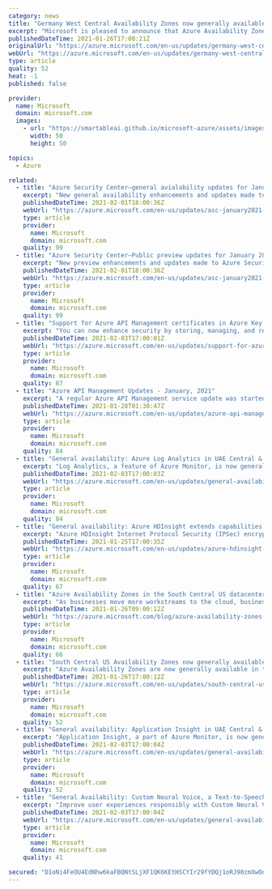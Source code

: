```yaml
---
category: news
title: "Germany West Central Availability Zones now generally available"
excerpt: "Microsoft is pleased to announce that Azure Availability Zones are now generally available from the Germany West Central datacenter region. Azure Availability Zones (AZs) feature in the broad portfolio of services and products that enable organizations to create resilient, highly available applications"
publishedDateTime: 2021-01-26T17:00:21Z
originalUrl: "https://azure.microsoft.com/en-us/updates/germany-west-central-availability-zones-now-generally-available/"
webUrl: "https://azure.microsoft.com/en-us/updates/germany-west-central-availability-zones-now-generally-available/"
type: article
quality: 52
heat: -1
published: false

provider:
  name: Microsoft
  domain: microsoft.com
  images:
    - url: "https://smartableai.github.io/microsoft-azure/assets/images/organizations/microsoft.com-50x50.jpg"
      width: 50
      height: 50

topics:
  - Azure

related:
  - title: "Azure Security Center—general avialability updates for January 2021"
    excerpt: "New general availability enhancements and updates made to Azure Security Center in January 2021."
    publishedDateTime: 2021-02-01T18:00:36Z
    webUrl: "https://azure.microsoft.com/en-us/updates/asc-january2021-1/"
    type: article
    provider:
      name: Microsoft
      domain: microsoft.com
    quality: 99
  - title: "Azure Security Center—Public preview updates for January 2021"
    excerpt: "New preview enhancements and updates made to Azure Security Center in January 2021."
    publishedDateTime: 2021-02-01T18:00:36Z
    webUrl: "https://azure.microsoft.com/en-us/updates/asc-january2021-2/"
    type: article
    provider:
      name: Microsoft
      domain: microsoft.com
    quality: 99
  - title: "Support for Azure API Management certificates in Azure Key Vault has reached general availability."
    excerpt: "You can now enhance security by storing, managing, and referencing API Management’s certificates in Azure Key Vault."
    publishedDateTime: 2021-02-03T17:00:01Z
    webUrl: "https://azure.microsoft.com/en-us/updates/support-for-azure-api-management-certificates-in-azure-key-vault-has-reached-general-availability/"
    type: article
    provider:
      name: Microsoft
      domain: microsoft.com
    quality: 87
  - title: "Azure API Management Updates - January, 2021"
    excerpt: "A regular Azure API Management service update was started on January 21, 2021, and included several new features and bug fixes, along other improvements. It may take several weeks for your API Management service to receive the update."
    publishedDateTime: 2021-01-28T01:30:47Z
    webUrl: "https://azure.microsoft.com/en-us/updates/azure-api-management-updates-january-2021/"
    type: article
    provider:
      name: Microsoft
      domain: microsoft.com
    quality: 84
  - title: "General availability: Azure Log Analytics in UAE Central & Japan West"
    excerpt: "Log Analytics, a feature of Azure Monitor, is now generally available for customers to start collecting telemetry and analyzing their services for health and usage in UAE Central & Japan West. "
    publishedDateTime: 2021-02-03T17:00:03Z
    webUrl: "https://azure.microsoft.com/en-us/updates/general-availability-azure-log-analytics-in-uae-central-japan-west/"
    type: article
    provider:
      name: Microsoft
      domain: microsoft.com
    quality: 84
  - title: "General availability: Azure HDInsight extends capabilities for encryption of data in transit and at rest"
    excerpt: "Azure HDInsight Internet Protocol Security (IPSec) encryption in transit is now generally available. HDInsight also supports version-less keys for customer-managed key (CMK) encryption at rest."
    publishedDateTime: 2021-01-25T17:00:35Z
    webUrl: "https://azure.microsoft.com/en-us/updates/azure-hdinsight-extends-capabilities-for-encryption-of-data-in-transit-and-at-rest/"
    type: article
    provider:
      name: Microsoft
      domain: microsoft.com
    quality: 67
  - title: "Azure Availability Zones in the South Central US datacenter region add resiliency"
    excerpt: "As businesses move more workstreams to the cloud, business continuity and data protection have never been more critical—and perhaps their importance has never been more visible than during the challenges and unpredictability of 2020."
    publishedDateTime: 2021-01-26T09:00:12Z
    webUrl: "https://azure.microsoft.com/blog/azure-availability-zones-in-the-south-central-us-datacenter-region-add-resiliency/"
    type: article
    provider:
      name: Microsoft
      domain: microsoft.com
    quality: 66
  - title: "South Central US Availability Zones now generally available"
    excerpt: "Azure Availability Zones are now generally available in the South Central US region. These three new zones provide customers with options for additional resiliency and tolerance to infrastructure impact."
    publishedDateTime: 2021-01-26T17:00:12Z
    webUrl: "https://azure.microsoft.com/en-us/updates/south-central-us-availability-zones-now-generally-available/"
    type: article
    provider:
      name: Microsoft
      domain: microsoft.com
    quality: 52
  - title: "General availability: Application Insight in UAE Central & Japan West"
    excerpt: "Application Insight, a part of Azure Monitor, is now generally available in UAE Central & Japan West regions for customers to collect telemetry and analyze their service health in production environments. "
    publishedDateTime: 2021-02-03T17:00:04Z
    webUrl: "https://azure.microsoft.com/en-us/updates/general-availability-application-insight-in-uae-central-japan-west/"
    type: article
    provider:
      name: Microsoft
      domain: microsoft.com
    quality: 52
  - title: "General Availability: Custom Neural Voice, a Text-to-Speech capability within Speech Service "
    excerpt: "Improve user experiences responsibly with Custom Neural Voice, a limited access capability within Speech Service. Custom Neural voice allows you to build a custom voice font consistent with your brand and use case."
    publishedDateTime: 2021-02-03T17:00:04Z
    webUrl: "https://azure.microsoft.com/en-us/updates/general-availability-custom-neural-voice-a-custom-texttospeech-capability-within-speech-service/"
    type: article
    provider:
      name: Microsoft
      domain: microsoft.com
    quality: 41

secured: "D1oNi4FeOU4EdNhw6kaFBQNtSLjXF1QK6KEtHSCYIr29fYDQj1oRJ90zmXwOdaeENIgyp4f7fu/QWw2l+94BmvpDN75pz5BJj3AmyPP8cJ+KcOjCrDYkVz3UJYkqWzRw8qIq/9I+4yAly+xTYuIjOqaTDdf4/5cD0spnOjOD4HbIHIB5ff0Z1zK+ypLnHZRMsjzC2Hp6fv3vAj/xzk3atOj3IzWLkq8mVv8J78zFPt+tpQM1Rz0384xJiHSGfMQov6c1O0xp2MVfJdTK2rmshRHxfhSwnud9sP6F0e450huAg5y593k6XGHjf67P3QUWHQtzhUwKXuSOLDY1go0Oqsw0Nsbka0RInP3PPRHNNJc=;T9B6IeaxSHSd5yJef3dqkw=="
---
```


